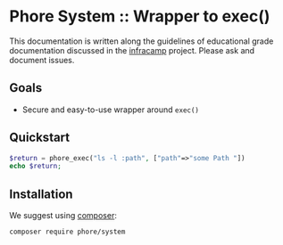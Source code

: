 # Phore System :: Wrapper to exec()

This documentation is written along the guidelines of educational grade documentation discussed in the 
[infracamp](https://github.com/infracamp/infracamp/blob/master/DOCUMENTATION_GUIDE.md) project. Please ask and
document issues.

## Goals

- Secure and easy-to-use wrapper around `exec()`

## Quickstart

```php
$return = phore_exec("ls -l :path", ["path"=>"some Path "])
echo $return;
```

## Installation

We suggest using [composer](http://getcomposer.com):

```
composer require phore/system
``` 

                            